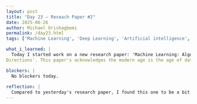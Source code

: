 ```yaml
---
layout: post
title: "Day 23 – Reseach Paper #2"
date: 2025-06-26
author: Michael Orishagbemi
permalink: /day23.html
tags: ['Machine Learning', 'Deep Learning', 'Artificial intelligence', 'Data Science', 'Intelligent Applications']

what_i_learned: |
  Today I started work on a new research paper: 'Machine Learning: Algorithms, Real‐World Applications and Research
Directions'. This paper's acknowledges the modern age is the age of data, that everything in our lives is connected to a data source and for us to extract that data and transform it into intelligent applications that are capable of solving real-world problems, we need to use machine learning. The paper talks about the various machine learning methods (supevised, unsupervised, semi-supervised, and reinforcement learning) and goes into detail on each method's strengths & weaknesses, use cases, and what equations they favor. The paper also goes into detail on the data each method works best with and provides various visualizations of the performance of each method in various case examples.

blockers: |
  No blockers today. 
  
reflection: |
  Compared to yesterday's research paper, I found this one to be a bit easier to parse. Part of that is probably because today's paper doesn't have any code to implement or even conducts experiments of its own. It just compares the performance of each method to established benchmarks. Today's paper was much more focus on the concepts that make up Machine Learning, which is something I actually appreciate as it gave me more insights into topics I thought I already had a grasp on. For example, supervised learning is when you train the algorithm on labeled data, I thought the labeled data meant the values of your label feature in your table. But it actually means that each training example you use has an input and correct output.
---
```

